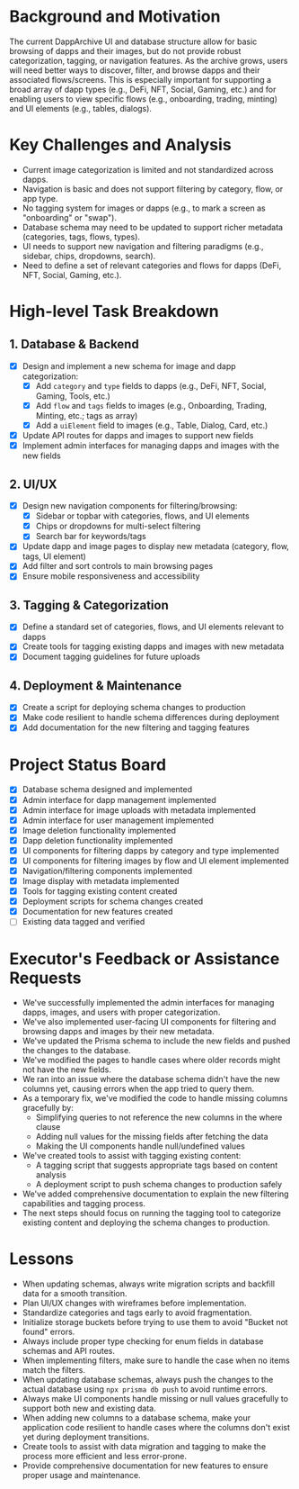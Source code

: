 # Background and Motivation

The current DappArchive UI and database structure allow for basic browsing of dapps and their images, but do not provide robust categorization, tagging, or navigation features. As the archive grows, users will need better ways to discover, filter, and browse dapps and their associated flows/screens. This is especially important for supporting a broad array of dapp types (e.g., DeFi, NFT, Social, Gaming, etc.) and for enabling users to view specific flows (e.g., onboarding, trading, minting) and UI elements (e.g., tables, dialogs).

# Key Challenges and Analysis
- Current image categorization is limited and not standardized across dapps.
- Navigation is basic and does not support filtering by category, flow, or app type.
- No tagging system for images or dapps (e.g., to mark a screen as "onboarding" or "swap").
- Database schema may need to be updated to support richer metadata (categories, tags, flows, types).
- UI needs to support new navigation and filtering paradigms (e.g., sidebar, chips, dropdowns, search).
- Need to define a set of relevant categories and flows for dapps (DeFi, NFT, Social, Gaming, etc.).

# High-level Task Breakdown

## 1. Database & Backend
- [x] Design and implement a new schema for image and dapp categorization:
  - [x] Add `category` and `type` fields to dapps (e.g., DeFi, NFT, Social, Gaming, Tools, etc.)
  - [x] Add `flow` and `tags` fields to images (e.g., Onboarding, Trading, Minting, etc.; tags as array)
  - [x] Add a `uiElement` field to images (e.g., Table, Dialog, Card, etc.)
- [x] Update API routes for dapps and images to support new fields
- [x] Implement admin interfaces for managing dapps and images with the new fields

## 2. UI/UX
- [x] Design new navigation components for filtering/browsing:
  - [x] Sidebar or topbar with categories, flows, and UI elements
  - [x] Chips or dropdowns for multi-select filtering
  - [x] Search bar for keywords/tags
- [x] Update dapp and image pages to display new metadata (category, flow, tags, UI element)
- [x] Add filter and sort controls to main browsing pages
- [x] Ensure mobile responsiveness and accessibility

## 3. Tagging & Categorization
- [x] Define a standard set of categories, flows, and UI elements relevant to dapps
- [x] Create tools for tagging existing dapps and images with new metadata
- [x] Document tagging guidelines for future uploads

## 4. Deployment & Maintenance
- [x] Create a script for deploying schema changes to production
- [x] Make code resilient to handle schema differences during deployment
- [x] Add documentation for the new filtering and tagging features

# Project Status Board
- [x] Database schema designed and implemented
- [x] Admin interface for dapp management implemented
- [x] Admin interface for image uploads with metadata implemented
- [x] Admin interface for user management implemented
- [x] Image deletion functionality implemented
- [x] Dapp deletion functionality implemented
- [x] UI components for filtering dapps by category and type implemented
- [x] UI components for filtering images by flow and UI element implemented
- [x] Navigation/filtering components implemented
- [x] Image display with metadata implemented
- [x] Tools for tagging existing content created
- [x] Deployment scripts for schema changes created
- [x] Documentation for new features created
- [ ] Existing data tagged and verified

# Executor's Feedback or Assistance Requests
- We've successfully implemented the admin interfaces for managing dapps, images, and users with proper categorization.
- We've also implemented user-facing UI components for filtering and browsing dapps and images by their new metadata.
- We've updated the Prisma schema to include the new fields and pushed the changes to the database.
- We've modified the pages to handle cases where older records might not have the new fields.
- We ran into an issue where the database schema didn't have the new columns yet, causing errors when the app tried to query them.
- As a temporary fix, we've modified the code to handle missing columns gracefully by:
  - Simplifying queries to not reference the new columns in the where clause
  - Adding null values for the missing fields after fetching the data
  - Making the UI components handle null/undefined values
- We've created tools to assist with tagging existing content:
  - A tagging script that suggests appropriate tags based on content analysis
  - A deployment script to push schema changes to production safely
- We've added comprehensive documentation to explain the new filtering capabilities and tagging process.
- The next steps should focus on running the tagging tool to categorize existing content and deploying the schema changes to production.

# Lessons
- When updating schemas, always write migration scripts and backfill data for a smooth transition.
- Plan UI/UX changes with wireframes before implementation.
- Standardize categories and tags early to avoid fragmentation.
- Initialize storage buckets before trying to use them to avoid "Bucket not found" errors.
- Always include proper type checking for enum fields in database schemas and API routes.
- When implementing filters, make sure to handle the case when no items match the filters.
- When updating database schemas, always push the changes to the actual database using `npx prisma db push` to avoid runtime errors.
- Always make UI components handle missing or null values gracefully to support both new and existing data.
- When adding new columns to a database schema, make your application code resilient to handle cases where the columns don't exist yet during deployment transitions.
- Create tools to assist with data migration and tagging to make the process more efficient and less error-prone.
- Provide comprehensive documentation for new features to ensure proper usage and maintenance. 